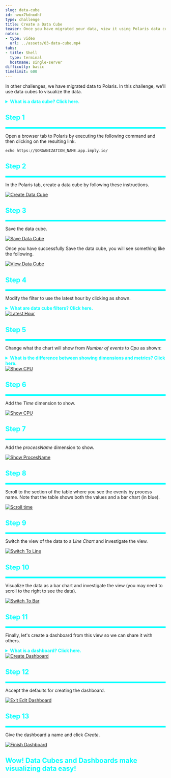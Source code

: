 ```yaml
---
slug: data-cube
id: nvux7kdnxdhf
type: challenge
title: Create a Data Cube
teaser: Once you have migrated your data, view it using Polaris data cubes!
notes:
- type: video
  url: ../assets/03-data-cube.mp4
tabs:
- title: Shell
  type: terminal
  hostname: single-server
difficulty: basic
timelimit: 600
---
```


In other challenges, we have migrated data to Polaris.
In this challenge, we'll use data cubes to visualize the data.

<details>
  <summary style="color:cyan"><b>What is a data cube? Click here.</b></summary>
<hr style="color:cyan">
A data cube is a way to interactively visualize your data with various types of tables and charts.
Data cubes use the data from one or more tables, or even an SQL statement.
You can quickly create graphs to visualize the interesting dimensions of your data.
Learn more <a href="https://docs.imply.io/polaris/managing-data-cubes/" target="_blank">here</a>.
<hr style="color:cyan">
</details>

<h2 style="color:cyan">Step 1</h2><hr style="color:cyan;background-color:cyan;height:5px">

Open a browser tab to Polaris by executing the following command and then clicking on the resulting link.

```
echo https://$ORGANIZATION_NAME.app.imply.io/
```

<h2 style="color:cyan">Step 2</h2><hr style="color:cyan;background-color:cyan;height:5px">

In the Polaris tab, create a data cube by following these instructions.

<a href="#img-2">
  <img alt="Create Data Cube" src="../assets/CreateDataCube.png" />
</a>

<a href="#" class="lightbox" id="img-2">
  <img alt="Create Data Cube" src="../assets/CreateDataCube.png" />
</a>

<h2 style="color:cyan">Step 3</h2><hr style="color:cyan;background-color:cyan;height:5px">

Save the data cube.

<a href="#img-3">
  <img alt="Save Data Cube" src="../assets/SaveDataCube.png" />
</a>

<a href="#" class="lightbox" id="img-3">
  <img alt="Save Data Cube" src="../assets/SaveDataCube.png" />
</a>

Once you have successfully Save the data cube, you will see something like the following.

<a href="#img-2">
  <img alt="View Data Cube" src="../assets/ViewDataCube.png" />
</a>

<a href="#" class="lightbox" id="img-2">
  <img alt="View Data Cube" src="../assets/ViewDataCube.png" />
</a>

<h2 style="color:cyan">Step 4</h2><hr style="color:cyan;background-color:cyan;height:5px">

Modify the filter to use the latest hour by clicking as shown.

<details>
  <summary style="color:cyan"><b>What are data cube filters? Click here.</b></summary>
<hr style="color:cyan">
Data cube filters let you limit the data you want to visualize - think of filters as like a <i>WHERE</i> clause.
While the default time filter is the latest day, since we only have a few minutes of data, we want to zoom into the latest hour.
<hr style="color:cyan">
</details>

<a href="#img-4">
  <img alt="Latest Hour" src="../assets/LatestHour.png" />
</a>

<a href="#" class="lightbox" id="img-4">
  <img alt="Latest Hour" src="../assets/LatestHour.png" />
</a>

<h2 style="color:cyan">Step 5</h2><hr style="color:cyan;background-color:cyan;height:5px">

Change what the chart will show from _Number of events_ to _Cpu_ as shown:

<details>
  <summary style="color:cyan"><b>What is the difference between showing dimensions and metrics? Click here.</b></summary>
<hr style="color:cyan">
Polaris displays the metrics, highlighted in green, as contents of the graph or chart.
Polaris uses dimensions, highlighted in blue, as classifications or axes to frame the graph or chart.
So, the line you want to plot, or the bars you want to see are metrics.
But the domains or axes of the chart are the dimensions.
<hr style="color:cyan">
</details>

<a href="#img-5">
  <img alt="Show CPU" src="../assets/ShowCPU.png" />
</a>

<a href="#" class="lightbox" id="img-5">
  <img alt="Show CPU" src="../assets/ShowCPU.png" />
</a>

<h2 style="color:cyan">Step 6</h2><hr style="color:cyan;background-color:cyan;height:5px">

Add the _Time_ dimension to show.

<a href="#img-6">
  <img alt="Show CPU" src="../assets/ShowTime.png" />
</a>

<a href="#" class="lightbox" id="img-6">
  <img alt="Show CPU" src="../assets/ShowTime.png" />
</a>

<h2 style="color:cyan">Step 7</h2><hr style="color:cyan;background-color:cyan;height:5px">

Add the _processName_ dimension to show.

<a href="#img-7">
  <img alt="Show ProcesName" src="../assets/ShowProcessName.png" />
</a>

<a href="#" class="lightbox" id="img-7">
  <img alt="Show ProcesName" src="../assets/ShowProcessName.png" />
</a>

<h2 style="color:cyan">Step 8</h2><hr style="color:cyan;background-color:cyan;height:5px">

Scroll to the section of the table where you see the events by process name.
Note that the table shows both the values and a bar chart (in blue).

<a href="#img-8">
  <img alt="Scroll time" src="../assets/ScrollTime.png" />
</a>

<a href="#" class="lightbox" id="img-8">
  <img alt="Scroll time" src="../assets/ScrollTime.png" />
</a>

<h2 style="color:cyan">Step 9</h2><hr style="color:cyan;background-color:cyan;height:5px">

Switch the view of the data to a _Line Chart_ and investigate the view.

<a href="#img-9">
  <img alt="Switch To Line" src="../assets/SwitchToLine.png" />
</a>

<a href="#" class="lightbox" id="img-9">
  <img alt="Switch To Line" src="../assets/SwitchToLine.png" />
</a>

<h2 style="color:cyan">Step 10</h2><hr style="color:cyan;background-color:cyan;height:5px">

Visualize the data as a bar chart and investigate the view (you may need to scroll to the right to see the data).

<a href="#img-10">
  <img alt="Switch To Bar" src="../assets/SwitchToBar.png" />
</a>

<a href="#" class="lightbox" id="img-10">
  <img alt="Switch To Bar" src="../assets/SwitchToBar.png" />
</a>

<h2 style="color:cyan">Step 11</h2><hr style="color:cyan;background-color:cyan;height:5px">

Finally, let's create a dashboard from this view so we can share it with others.

<details>
  <summary style="color:cyan"><b>What is a dashboard? Click here.</b></summary>
<hr style="color:cyan">
A dashboard is a combination of coordinated data views.
You create dashboards by pulling views from data cubes.
Learn more <a href="https://docs.imply.io/polaris/dashboards-overview/" target="_blank">here</a>.
<hr style="color:cyan">
</details>

<a href="#img-11">
  <img alt="Create Dashboard" src="../assets/CreateDashboard.png" />
</a>

<a href="#" class="lightbox" id="img-11">
  <img alt="Create Dashboard" src="../assets/CreateDashboard.png" />
</a>

<h2 style="color:cyan">Step 12</h2><hr style="color:cyan;background-color:cyan;height:5px">

Accept the defaults for creating the dashboard.

<a href="#img-12">
  <img alt="Exit Edit Dashboard" src="../assets/ExitEditDashboard.png" />
</a>

<a href="#" class="lightbox" id="img-12">
  <img alt="Exit Edit Dashboard" src="../assets/ExitEditDashboard.png" />
</a>

<h2 style="color:cyan">Step 13</h2><hr style="color:cyan;background-color:cyan;height:5px">

Give the dashboard a name and click _Create_.

<a href="#img-13">
  <img alt="Finish Dashboard" src="../assets/FinishDashboard.png" />
</a>

<a href="#" class="lightbox" id="img-13">
  <img alt="Finish Dashboard" src="../assets/FinishDashboard.png" />
</a>

<h2 style="color:cyan">Wow! Data Cubes and Dashboards make visualizing data easy!</h2>


<style type="text/css" rel="stylesheet">
.lightbox { display: none; position: fixed; justify-content: center; align-items: center; z-index: 999; top: 0; left: 0; right: 0; bottom: 0; padding: 1rem; background: rgba(0, 0, 0, 0.8); }
.lightbox:target { display: flex; }
.lightbox img { max-height: 100% }
.thumbnail:hover {
    position:fixed;
    top:-25px;
    left:-35px;
    width:500px;
    height:auto;
    display:block;
    z-index:999;
}
</style>
